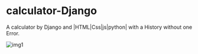 # calculator-Django  
A calculator by Django and |HTML|Css|js|python| with a History  without one Error.  
  
![img1](https://i.ibb.co/6mg45j7/Screenshot-2023-06-11-172128.png)
